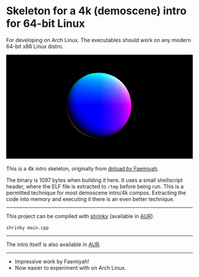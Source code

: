 # Skeleton for a 4k (demoscene) intro for 64-bit Linux

For developing on Arch Linux. The executables should work on any modern 64-bit x86 Linux distro.

![shrinky-intro](shrinky-intro.gif)

This is a 4k intro skeleton, originally from [dnload by Faemiyah](http://faemiyah.fi/demoscene/dnload).

The binary is 1097 bytes when building it here. It uses a small shellscript header, where the ELF file is extracted to `/tmp` before being run. This is a permitted technique for most demoscene intro/4k compos. Extracting the code into memory and executing it there is an even better technique.

---

This project can be compiled with [shrinky](https://github.com/xyproto/shrinky) (available in [AUR](https://aur.archlinux.org/packages/shrinky/)).

    shrinky main.cpp

---


The intro itself is also available in [AUR](https://aur.archlinux.org/packages/shrinky-intro/).

---

* Impressive work by Faemiyah!
* Now easier to experiment with on Arch Linux.
